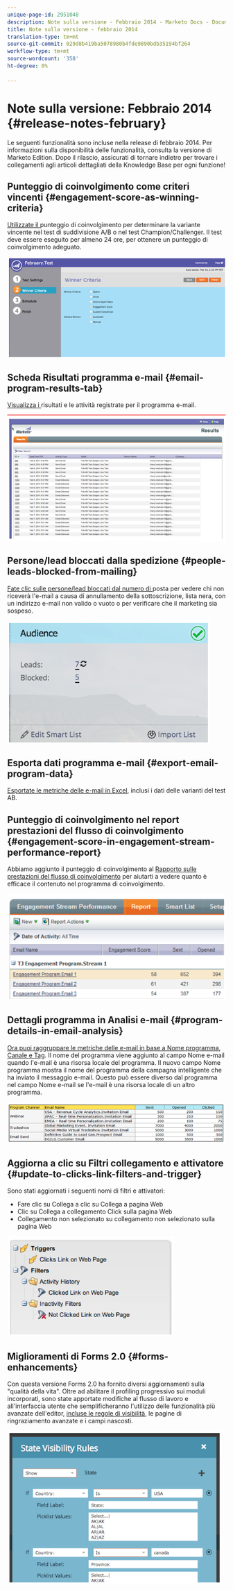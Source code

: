 ```yaml
---
unique-page-id: 2951048
description: Note sulla versione - Febbraio 2014 - Marketo Docs - Documentazione prodotto
title: Note sulla versione - febbraio 2014
translation-type: tm+mt
source-git-commit: 029d8b419ba5078980b4fde9890bdb35194bf264
workflow-type: tm+mt
source-wordcount: '358'
ht-degree: 0%

---
```



# Note sulla versione: Febbraio 2014 {#release-notes-february}

Le seguenti funzionalità sono incluse nella release di febbraio 2014. Per informazioni sulla disponibilità delle funzionalità, consulta la versione di Marketo Edition. Dopo il rilascio, assicurati di tornare indietro per trovare i collegamenti agli articoli dettagliati della Knowledge Base per ogni funzione!

## Punteggio di coinvolgimento come criteri vincenti {#engagement-score-as-winning-criteria}

[Utilizzate il ](/help/marketo/product-docs/email-marketing/email-programs/email-program-actions/email-test-a-b-test/define-the-a-b-test-winner-criteria.md) punteggio di coinvolgimento per determinare la variante vincente nel test di suddivisione A/B o nel test Champion/Challenger. Il test deve essere eseguito per almeno 24 ore, per ottenere un punteggio di coinvolgimento adeguato.

![](assets/image2014-9-22-10-3a46-3a49.png)

## Scheda Risultati programma e-mail {#email-program-results-tab}

[Visualizza i ](/help/marketo/product-docs/email-marketing/email-programs/email-program-data/view-email-program-results.md) risultati e le attività registrate per il programma e-mail.

![](assets/image2014-9-22-10-3a47-3a19.png)

## Persone/lead bloccati dalla spedizione {#people-leads-blocked-from-mailing}

[Fate clic sulle persone/lead bloccati dal numero di ](/help/marketo/product-docs/email-marketing/email-programs/managing-people-in-email-programs/define-an-audience-with-a-smart-list.md) posta per vedere chi non riceverà l&#39;e-mail a causa di annullamento della sottoscrizione, lista nera, con un indirizzo e-mail non valido o vuoto o per verificare che il marketing sia sospeso.

![](assets/image2014-9-22-10-3a47-3a42.png)

## Esporta dati programma e-mail {#export-email-program-data}

[Esportate le metriche delle e-mail in Excel](/help/marketo/product-docs/email-marketing/email-programs/email-program-data/export-email-program-dashboard-to-excel.md), inclusi i dati delle varianti del test AB.

## Punteggio di coinvolgimento nel report prestazioni del flusso di coinvolgimento {#engagement-score-in-engagement-stream-performance-report}

Abbiamo aggiunto il punteggio di coinvolgimento al [Rapporto sulle prestazioni del flusso di coinvolgimento](/help/marketo/product-docs/email-marketing/drip-nurturing/reports-and-notifications/engagement-stream-performance-report.md) per aiutarti a vedere quanto è efficace il contenuto nel programma di coinvolgimento.

![](assets/image2014-9-22-10-3a50-3a36.png)

## Dettagli programma in Analisi e-mail {#program-details-in-email-analysis}

[Ora puoi raggruppare le metriche delle e-mail in base a Nome programma, Canale e Tag](/help/marketo/product-docs/reporting/revenue-cycle-analytics/email-analysis/build-an-email-analysis-report-that-shows-program-information.md). Il nome del programma viene aggiunto al campo Nome e-mail quando l&#39;e-mail è una risorsa locale del programma. Il nuovo campo Nome programma mostra il nome del programma della campagna intelligente che ha inviato il messaggio e-mail. Questo può essere diverso dal programma nel campo Nome e-mail se l&#39;e-mail è una risorsa locale di un altro programma.

![](assets/image2014-9-22-10-3a50-3a57.png)

## Aggiorna a clic su Filtri collegamento e attivatore {#update-to-clicks-link-filters-and-trigger}

Sono stati aggiornati i seguenti nomi di filtri e attivatori:

* Fare clic su Collega a clic su Collega a pagina Web
* Clic su Collega a collegamento Click sulla pagina Web
* Collegamento non selezionato su collegamento non selezionato sulla pagina Web

![](assets/image2014-9-22-10-3a51-3a31.png)

## Miglioramenti di Forms 2.0 {#forms-enhancements}

Con questa versione Forms 2.0 ha fornito diversi aggiornamenti sulla &quot;qualità della vita&quot;. Oltre ad abilitare il profiling progressivo sui moduli incorporati, sono state apportate modifiche al flusso di lavoro e all&#39;interfaccia utente che semplificheranno l&#39;utilizzo delle funzionalità più avanzate dell&#39;editor, [incluse le regole di visibilità](/help/marketo/product-docs/demand-generation/forms/form-fields/dynamically-toggle-visibility-of-a-form-field.md), le pagine di ringraziamento avanzate e i campi nascosti.

![](assets/image2014-9-22-10-3a51-3a54.png)
